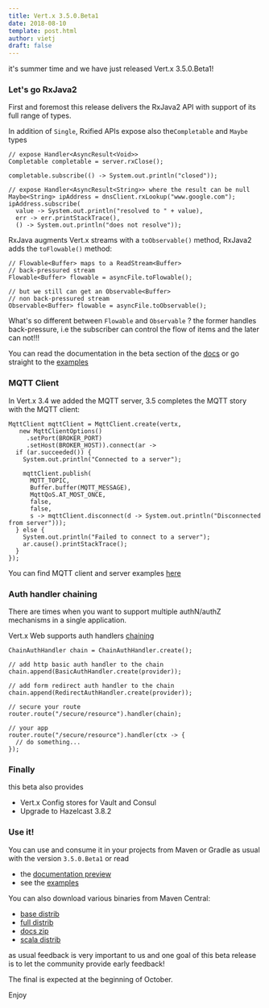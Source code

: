 ```yaml
---
title: Vert.x 3.5.0.Beta1
date: 2018-08-10
template: post.html
author: vietj
draft: false
---
```


it's summer time and we have just released Vert.x 3.5.0.Beta1!

### Let's go RxJava2

First and foremost this release delivers the RxJava2 API with support of its full range of types.

In addition of `Single`, Rxified APIs expose also the`Completable` and `Maybe` types

```
// expose Handler<AsyncResult<Void>>
Completable completable = server.rxClose();

completable.subscribe(() -> System.out.println("closed"));

// expose Handler<AsyncResult<String>> where the result can be null
Maybe<String> ipAddress = dnsClient.rxLookup("www.google.com");
ipAddress.subscribe(
  value -> System.out.println("resolved to " + value),
  err -> err.printStackTrace(),
  () -> System.out.println("does not resolve"));
```

RxJava augments Vert.x streams with a `toObservable()` method, RxJava2 adds the `toFlowable()` method:

```
// Flowable<Buffer> maps to a ReadStream<Buffer>
// back-pressured stream
Flowable<Buffer> flowable = asyncFile.toFlowable();

// but we still can get an Observable<Buffer>
// non back-pressured stream
Observable<Buffer> flowable = asyncFile.toObservable();
```

What's so different between `Flowable` and `Observable` ? the former handles back-pressure, i.e the
subscriber can control the flow of items and the later can not!!!

You can read the documentation in the beta section of the [docs](http://vertx.io/docs/3.5.0.Beta1/vertx-rx/java2/)
or go straight to the [examples](https://github.com/vert-x3/vertx-examples/tree/3.5.0.beta1/rxjava2-examples)

### MQTT Client

In Vert.x 3.4 we added the MQTT server, 3.5 completes the MQTT story with the MQTT client:

```
MqttClient mqttClient = MqttClient.create(vertx,
   new MqttClientOptions()
     .setPort(BROKER_PORT)
     .setHost(BROKER_HOST)).connect(ar ->
  if (ar.succeeded()) {
    System.out.println("Connected to a server");

    mqttClient.publish(
      MQTT_TOPIC,
      Buffer.buffer(MQTT_MESSAGE),
      MqttQoS.AT_MOST_ONCE,
      false,
      false,
      s -> mqttClient.disconnect(d -> System.out.println("Disconnected from server")));
  } else {
    System.out.println("Failed to connect to a server");
    ar.cause().printStackTrace();
  }
});
```

You can find MQTT client and server examples [here](https://github.com/vert-x3/vertx-examples/tree/3.5.0.beta1/mqtt-examples)

### Auth handler chaining

There are times when you want to support multiple authN/authZ mechanisms in a single application.

Vert.x Web supports auth handlers [chaining](http://vertx.io/docs/3.5.0.Beta1/vertx-web/java/#_chaining_multiple_auth_handlers)

```
ChainAuthHandler chain = ChainAuthHandler.create();

// add http basic auth handler to the chain
chain.append(BasicAuthHandler.create(provider));

// add form redirect auth handler to the chain
chain.append(RedirectAuthHandler.create(provider));

// secure your route
router.route("/secure/resource").handler(chain);

// your app
router.route("/secure/resource").handler(ctx -> {
  // do something...
});
```

### Finally

this beta also provides

- Vert.x Config stores for Vault and Consul
- Upgrade to Hazelcast 3.8.2

### Use it!

You can use and consume it in your projects from Maven or Gradle as usual with the version `3.5.0.Beta1` or read

 - the [documentation preview](http://vertx.io/docs/index-beta.html)
 - see the [examples](https://github.com/vert-x3/vertx-examples/tree/3.5.0.beta1)

You can also download various binaries from Maven Central:

- [base distrib](https://search.maven.org/remotecontent?filepath=io/vertx/vertx-stack-manager/3.5.0.Beta1/vertx-stack-manager-3.5.0.Beta1.tar.gz)
- [full distrib](https://search.maven.org/remotecontent?filepath=io/vertx/vertx-stack-manager/3.5.0.Beta1/vertx-stack-manager-3.5.0.Beta1-full.tar.gz)
- [docs zip](https://search.maven.org/remotecontent?filepath=io/vertx/vertx-stack-manager/3.5.0.Beta1/vertx-stack-manager-3.5.0.Beta1-docs.zip)
- [scala distrib](https://search.maven.org/remotecontent?filepath=io/vertx/vertx-stack-manager/3.5.0.Beta1/vertx-stack-manager-3.5.0.Beta1-stack-scala.tar.gz)

as usual feedback is very important to us and one goal of this beta release is to let the community
provide early feedback!

The final is expected at the beginning of October.

Enjoy
